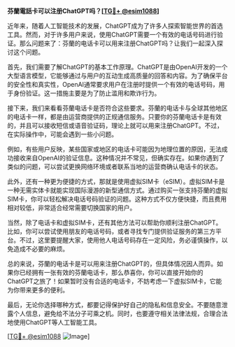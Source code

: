 **芬蘭電話卡可以注册ChatGPT吗？[[TG💪+ @esim1088](https://t.me/s/esim1088)]**

近年来，随着人工智能技术的发展，ChatGPT成为了许多人探索智能世界的首选工具。然而，对于许多用户来说，使用ChatGPT需要一个有效的电话号码进行验证。那么问题来了：芬蘭的电话卡可以用来注册ChatGPT吗？让我们一起深入探讨这个问题。

首先，我们需要了解ChatGPT的基本工作原理。ChatGPT是由OpenAI开发的一个大型语言模型，它能够通过与用户的互动生成高质量的回答和内容。为了确保平台的安全性和真实性，OpenAI通常要求用户在注册时提供一个有效的电话号码，用于身份验证。这一措施主要是为了防止滥用和欺诈行为。

接下来，我们来看看芬蘭电话卡是否符合这些要求。芬蘭的电话卡与全球其他地区的电话卡一样，都是由运营商提供的正规通信服务。只要你的芬蘭电话卡是有效的，并且可以接收短信或语音验证码，理论上就可以用来注册ChatGPT。不过，在实际操作中，可能会遇到一些小问题。

例如，有些用户反映，某些国家或地区的电话卡可能因为地理位置的原因，无法成功接收来自OpenAI的验证信息。这种情况并不常见，但确实存在。如果你遇到了类似的问题，可以尝试更换网络环境或者联系当地的运营商确认电话卡的状态。

此外，还有一种更为便捷的方式，那就是使用虚拟SIM卡（eSIM）。虚拟SIM卡是一种无需实体卡就能实现国际漫游的新型通信方式。通过购买一张支持芬蘭的虚拟SIM卡，你可以轻松解决电话号码验证的问题。这种方式不仅方便快捷，而且费用相对较低，非常适合经常需要切换国家的用户。

当然，除了电话卡和虚拟SIM卡，还有其他方法可以帮助你顺利注册ChatGPT。比如，你可以尝试使用朋友的电话号码，或者寻找专门提供验证服务的第三方平台。不过，这里要提醒大家，使用他人电话号码存在一定风险，务必谨慎操作，以免造成不必要的麻烦。

总的来说，芬蘭的电话卡是可以用来注册ChatGPT的，但具体情况因人而异。如果你已经拥有一张有效的芬蘭电话卡，那么恭喜你，你可以直接开始你的ChatGPT之旅了！如果暂时没有合适的电话卡，不妨考虑一下虚拟SIM卡，它能为你带来更多的便利。

最后，无论你选择哪种方式，都要记得保护好自己的隐私和信息安全。不要随意泄露个人信息，避免给不法分子可乘之机。同时，也要遵守相关法律法规，合理合法地使用ChatGPT等人工智能工具。

[[TG💪+ @esim1088](https://t.me/s/esim1088) ![Image](https://i.postimg.cc/4NQfJmqS/Snipaste-2025-05-13-00-14-12.png)]